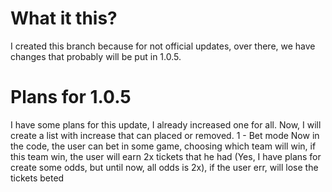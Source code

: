 # What it this?
I created this branch because for not official updates, over there, we have changes that probably will be put in 1.0.5.

# Plans for 1.0.5
I have some plans for this update, I already increased one for all. Now, I will create a list with increase that can placed or removed.
1 - Bet mode
Now in the code, the user can bet in some game, choosing which team will win, if this team win, the user will earn 2x tickets that he had (Yes, I have plans for create some odds, but until now, all odds is 2x), if the user err, will lose the tickets beted
